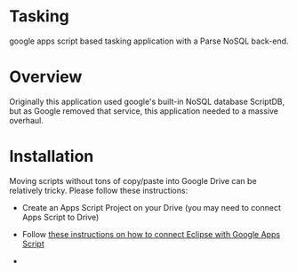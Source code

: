 # Tasking
google apps script based tasking application with a Parse NoSQL back-end.

# Overview
Originally this application used google's built-in NoSQL database ScriptDB, but as Google removed that service, this application needed to a massive overhaul.


# Installation
Moving scripts without tons of copy/paste into Google Drive can be relatively tricky. Please follow these instructions:
* Create an Apps Script Project on your Drive (you may need to connect Apps Script to Drive)
* Follow [these instructions on how to connect Eclipse with Google Apps Script](http://googledevelopers.blogspot.com/2013/10/total-eclipse-of-apps-script.html)

*
